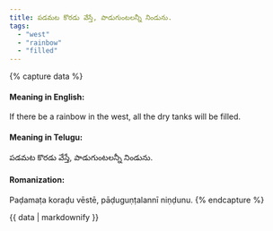 ```yaml
---
title: పడమట కొరడు వేస్తే, పాడుగుంటలన్నీ నిండును.
tags:
  - "west"
  - "rainbow"
  - "filled"
---
```


{% capture data %}
#### Meaning in English:
If there be a rainbow in the west, all the dry tanks will be filled.

#### Meaning in Telugu:
పడమట కొరడు వేస్తే, పాడుగుంటలన్నీ నిండును.

#### Romanization:
Paḍamaṭa koraḍu vēstē, pāḍuguṇṭalannī niṇḍunu.
{% endcapture %}

{{ data | markdownify }}

